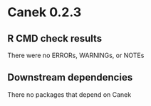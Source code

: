 # Canek 0.2.3

## R CMD check results
There were no ERRORs, WARNINGs, or NOTEs

## Downstream dependencies

There no packages that depend on Canek


